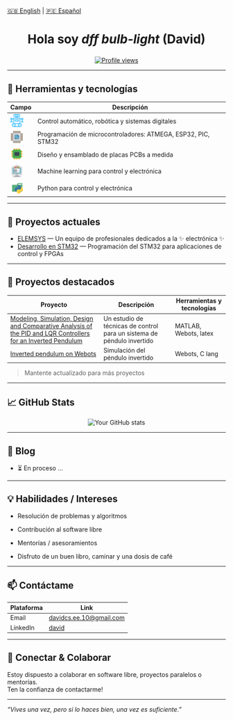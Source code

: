 [🇬🇧 English](README.md) | [🇵🇪 Español](README.es.md)

<!-- Header / Introduction -->
<h1 align="center"> Hola soy <em>dff bulb-light</em> (David) </h1>
<h3 align="center"> </h3>

<p align="center">
  <a href="https://github.com/bulb-light">
    <img alt="Profile views" src="https://komarev.com/ghpvc/?username=bulb-light&style=flat-square&color=green" />
  </a>
</p>

---

## 🧰 Herramientas y tecnologías

| Campo | Descripción |
|--------|------------------------------|
| <img src="icons/robot-25.svg" alt="Robot Icon" width="30" height="30" /> | Control automático, robótica y sistemas digitales |
| <img src="icons/electronics-5.svg" alt="MCU Icon" width="30" height="30" /> | Programación de microcontroladores: ATMEGA, ESP32, PIC, STM32 |
| <img src="icons/electronics-186.svg" alt="PCB Icon" width="30" height="30" /> | Diseño y ensamblado de placas PCBs a medida |
| <img src="icons/brain-machine-interface.svg" alt="AI Icon" width="30" height="30" /> | Machine learning para control y electrónica |
| <img src="icons/python-svgrepo-com.svg" alt="Python Icon" width="30" height="30" /> | Python para control y electrónica |

---

## 🔭 Proyectos actuales

- [ELEMSYS](https://github.com/elemsys) — Un equipo de profesionales dedicados a la ✨ electrónica ✨
- [Desarrollo en STM32](https://youtube.com/playlist?list=PLBDyYA13fp41LdoVMGLIUoNY3WetsT-L-&si=WKzNnylpBHTQo-nj) — Programación del STM32 para aplicaciones de control y FPGAs

---

## 📂 Proyectos destacados

| Proyecto | Descripción | Herramientas y tecnologías |
|---|---|---|
| [Modeling, Simulation, Design and Comparative Analysis of the PID and LQR Controllers for an Inverted Pendulum](https://ieeexplore.ieee.org/document/10833454) | Un estudio de técnicas de control para un sistema de péndulo invertido | MATLAB, Webots, latex |
| [Inverted pendulum on Webots](https://github.com/elemsys/InvertedPendulumWebotsV1_0) | Simulación del péndulo invertido | Webots, C lang |

> Mantente actualizado para más proyectos

---

## 📈 GitHub Stats

<!-- You can use “github-readme-stats” here -->
<p align="center">
  <img src="https://github-readme-stats.vercel.app/api?username=bulb-light&show_icons=true&theme=radical" alt="Your GitHub stats" />
</p>

---

## 📝 Blog

- ⏳ En proceso ...

---

## 💡 Habilidades / Intereses

- Resolución de problemas y algoritmos  
- Contribución al software libre
- Mentorías / asesoramientos

- Disfruto de un buen libro, caminar y una dosis de café

---

## 📫 Contáctame

| Plataforma | Link |
|---|---|
| Email | davidcs.ee.10@gmail.com |
| LinkedIn | [david](https://www.linkedin.com/in/davidcsee/) |

---

## 🔗 Conectar & Colaborar


Estoy dispuesto a colaborar en software libre, proyectos paralelos o mentorías.  
Ten la confianza de contactarme!

---

*“Vives una vez, pero si lo haces bien, una vez es suficiente.”*



